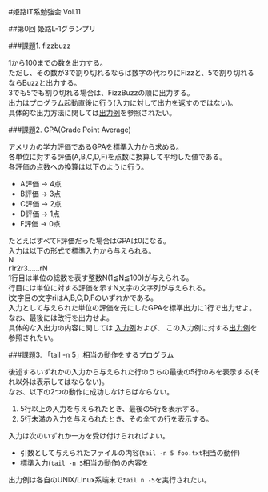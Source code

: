#姫路IT系勉強会 Vol.11

##第0回 姫路L-1グランプリ



###課題1. fizzbuzz

1から100までの数を出力する。  
ただし、その数が3で割り切れるならば数字の代わりにFizzと、5で割り切れるならBuzzと出力する。  
3でも5でも割り切れる場合は、FizzBuzzの順に出力する。  
出力はプログラム起動直後に行う(入力に対して出力を返すのではない)。  
具体的な出力方法に関しては[出力例](https://github.com/ikatake/himejiL-1GP/blob/master/sample/fizzbuzz/out.txt)を参照されたい。

###課題2. GPA(Grade Point Average)

アメリカの学力評価であるGPAを標準入力から求める。  
各単位に対する評価(A,B,C,D,F)を点数に換算して平均した値である。  
各評価の点数への換算は以下のように行う。
    
* A評価 -> 4点
* B評価 -> 3点
* C評価 -> 2点
* D評価 -> 1点
* F評価 -> 0点

たとえばすべてF評価だった場合はGPAは0になる。  
入力は以下の形式で標準入力から与えられる。  
N  
r1r2r3......rN  
1行目は単位の総数を表す整数N(1≦N≦100)が与えられる。  
行目には単位に対する評価を示すN文字の文字列が与えられる。  
i文字目の文字riはA,B,C,D,Fのいずれかである。  
入力として与えられた単位の評価を元にしたGPAを標準出力に1行で出力せよ。  
なお、最後には改行を出力せよ。  
具体的な入出力の内容に関しては
[入力例](https://github.com/ikatake/himejiL-1GP/blob/master/sample/gpa/in.txt)および、
この入力例に対する[出力例](https://github.com/ikatake/himejiL-1GP/blob/master/sample/gpa/out.txt)を参照されたい。

###課題3. 「tail -n 5」相当の動作をするプログラム

後述するいずれかの入力から与えられた行のうちの最後の5行のみを表示する(それ以外は表示してはならない)。  
なお、以下の2つの動作に成功しなけらばならない。  

1.  5行以上の入力を与えられたとき、最後の5行を表示する。
2.  5行未満の入力を与えられたとき、その全ての行を表示する。
	
入力は次のいずれか一方を受け付けられればよい。

* 引数として与えられたファイルの内容(`tail -n 5 foo.txt`相当の動作)
* 標準入力(`tail -n 5`相当の動作)の内容を 

出力例は各自のUNIX/Linux系端末で`tail n -5`を実行されたい。
